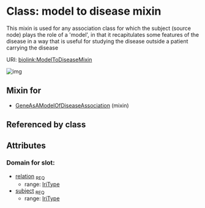 # Class: model to disease mixin


This mixin is used for any association class for which the subject (source node) plays the role of a 'model', in that it recapitulates some features of the disease in a way that is useful for studying the disease outside a patient carrying the disease

URI: [biolink:ModelToDiseaseMixin](https://w3id.org/biolink/vocab/ModelToDiseaseMixin)

![img](http://yuml.me/diagram/nofunky;dir:TB/class/\[GeneAsAModelOfDiseaseAssociation]uses%20-.->\[ModelToDiseaseMixin])
## Mixin for

 * [GeneAsAModelOfDiseaseAssociation](GeneAsAModelOfDiseaseAssociation.md) (mixin) 
## Referenced by class

## Attributes

### Domain for slot:

 * [relation](model_to_disease_mixin_relation.md)  <sub>REQ</sub>
    * range: [IriType](IriType.md)
 * [subject](model_to_disease_mixin_subject.md)  <sub>REQ</sub>
    * range: [IriType](IriType.md)
